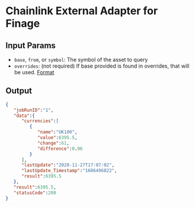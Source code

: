 # Chainlink External Adapter for Finage

## Input Params

- `base`, `from`, or `symbol`: The symbol of the asset to query
- `overrides`: (not required) If base provided is found in overrides, that will be used. [Format](../presetSymbols.json)

## Output

```json
{
   "jobRunID":"1",
   "data":{
      "currencies":[
         {
            "name":"UK100",
            "value":6395.5,
            "change":61,
            "difference":0.96
         }
      ],
      "lastUpdate":"2020-11-27T17:07:02",
      "lastUpdate_Timestamp":"1606496822",
      "result":6395.5
   },
   "result":6395.5,
   "statusCode":200
}
```
